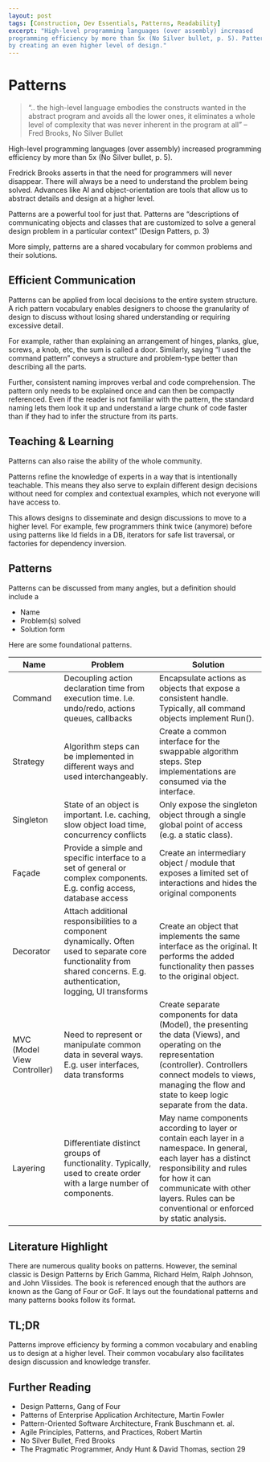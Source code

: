 ```yaml
---
layout: post
tags: [Construction, Dev Essentials, Patterns, Readability]
excerpt: "High-level programming languages (over assembly) increased
programming efficiency by more than 5x (No Silver bullet, p. 5). Patterns provide the same benefit
by creating an even higher level of design."
---
```

# Patterns

> “.. the high-level language embodies the constructs wanted in the abstract
> program and avoids all the lower ones, it eliminates a whole level of
> complexity that was never inherent in the program at all”
> – Fred Brooks, No Silver Bullet

High-level programming languages (over assembly) increased
programming efficiency by more than 5x (No Silver bullet, p. 5).

Fredrick Brooks asserts in that the need for programmers will never disappear.
There will always be a need to understand the problem being solved.
Advances like AI and object-orientation are tools that allow us to abstract details and design at a higher level.

Patterns are a powerful tool for just that. Patterns are “descriptions of communicating objects and classes that are customized to solve a general design problem in a particular context” (Design Patters, p. 3)

More simply, patterns are a shared vocabulary for common problems and their solutions.

Efficient Communication
-----------------------

Patterns can be applied from local decisions to the entire system structure. A rich pattern vocabulary enables designers to choose the granularity of design to
discuss without losing shared understanding or requiring excessive detail.

For example, rather than explaining an arrangement of hinges, planks, glue, screws, a knob, etc, the sum is called a door. Similarly, saying “I used the command pattern” conveys a structure and problem-type better than describing all the parts.

Further, consistent naming improves verbal and code comprehension. The pattern only needs to be explained once and can then be compactly referenced.
Even if the reader is not familiar with the pattern, the standard naming lets them look it up and understand a large chunk of code faster than if they had to infer the structure from its parts.

Teaching & Learning
-------------------

Patterns can also raise the ability of the whole community.

Patterns refine the knowledge of experts in a way that is intentionally teachable. This means they also serve to explain different design decisions without need for complex and contextual examples, which not everyone will have access to.

This allows designs to disseminate and design discussions to move to a higher level. For example, few programmers think twice (anymore) before using patterns like Id fields in a DB, iterators for safe list traversal, or factories for dependency
inversion.

Patterns
--------

Patterns can be discussed from many angles, but a definition should include a

- Name
- Problem(s) solved
- Solution form

Here are some foundational patterns.

| **Name**   | **Problem**          | **Solution**                    |
|------------|----------------------|---------------------------------|
| Command | Decoupling action declaration time from execution time. I.e. undo/redo, actions queues, callbacks | Encapsulate actions as objects that expose a consistent handle. Typically, all command objects implement Run().|
| Strategy | Algorithm steps can be implemented in different ways and used interchangeably. | Create a common interface for the swappable algorithm steps. Step implementations are consumed via the interface. |
| Singleton | State of an object is important. I.e. caching, slow object load time, concurrency conflicts | Only expose the singleton object through a single global point of access (e.g. a static class). |
| Façade | Provide a simple and specific interface to a set of general or complex components. E.g. config access, database access | Create an intermediary object / module that exposes a limited set of interactions and hides the original components |
| Decorator | Attach additional responsibilities to a component dynamically. Often used to separate core functionality from shared concerns. E.g. authentication, logging, UI transforms | Create an object that implements the same interface as the original. It performs the added functionality then passes to the original object. |
| MVC (Model View Controller) | Need to represent or manipulate common data in several ways. E.g. user interfaces, data transforms | Create separate components for data (Model), the presenting the data (Views), and operating on the representation (controller). Controllers connect models to views, managing the flow and state to keep logic separate from the data. |
| Layering | Differentiate distinct groups of functionality. Typically, used to create order with a large number of components.                                                         | May name components according to layer or contain each layer in a namespace. In general, each layer has a distinct responsibility and rules for how it can communicate with other layers. Rules can be conventional or enforced by static analysis. |

Literature Highlight
--------------------

There are numerous quality books on patterns. However, the seminal classic is Design Patterns by Erich Gamma, Richard Helm, Ralph Johnson, and John Vlissides.
The book is referenced enough that the authors are known as the Gang of Four or GoF. It lays out the foundational patterns and many patterns books follow its format.

TL;DR
-----

Patterns improve efficiency by forming a common vocabulary and enabling us to design at a higher level. Their common vocabulary also facilitates design discussion and knowledge transfer.

Further Reading
---------------

- Design Patterns, Gang of Four
- Patterns of Enterprise Application Architecture, Martin Fowler
- Pattern-Oriented Software Architecture, Frank Buschmann et. al.
- Agile Principles, Patterns, and Practices, Robert Martin
- No Silver Bullet, Fred Brooks
- The Pragmatic Programmer, Andy Hunt & David Thomas, section 29
